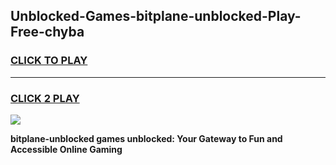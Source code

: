 
## Unblocked-Games-bitplane-unblocked-Play-Free-chyba
<h3>
<a href="https://premium76.site?title=bitplane-unblocked&ref=19M">CLICK TO PLAY</a></h3>
<hr>

<h3>
<a href="https://premium76.site?title=bitplane-unblocked&ref=19M">CLICK 2 PLAY</a>
  
</h3>

<a href="https://premium76.site?title=bitplane-unblocked&ref=19M"><img src="https://clearcache.store/games.png"></a>


**bitplane-unblocked games unblocked: Your Gateway to Fun and Accessible Online Gaming**
